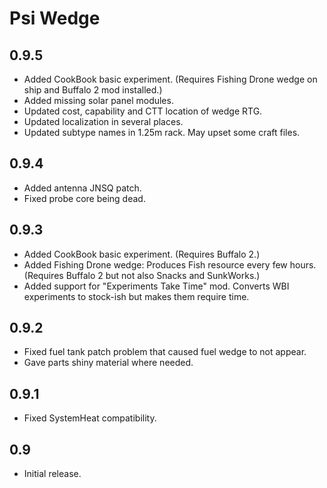 # Psi Wedge

## 0.9.5
* Added CookBook basic experiment. (Requires Fishing Drone wedge on ship and Buffalo 2 mod installed.)
* Added missing solar panel modules.
* Updated cost, capability and CTT location of wedge RTG.
* Updated localization in several places.
* Updated subtype names in 1.25m rack. May upset some craft files.

## 0.9.4
* Added antenna JNSQ patch.
* Fixed probe core being dead.

## 0.9.3
* Added CookBook basic experiment. (Requires Buffalo 2.)
* Added Fishing Drone wedge: Produces Fish resource every few hours. (Requires Buffalo 2 but not also Snacks and SunkWorks.)
* Added support for "Experiments Take Time" mod. Converts WBI experiments to stock-ish but makes them require time.

## 0.9.2
* Fixed fuel tank patch problem that caused fuel wedge to not appear.
* Gave parts shiny material where needed.

## 0.9.1
* Fixed SystemHeat compatibility.

## 0.9
* Initial release.